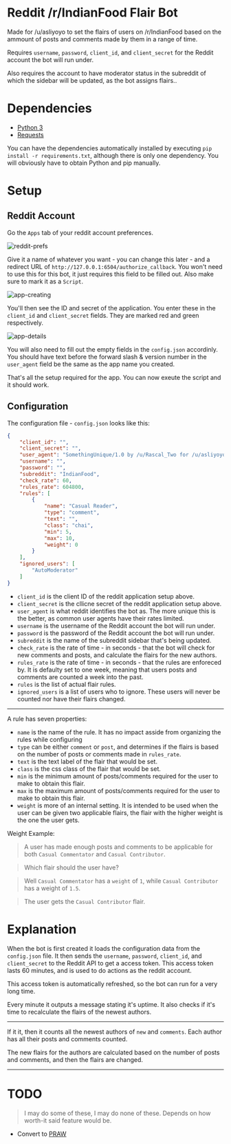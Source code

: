# Reddit /r/IndianFood Flair Bot

Made for /u/asliyoyo to set the flairs of users on /r/IndianFood based on the ammount of posts and comments made by them in a range of time.

Requires `username`, `password`, `client_id`, and `client_secret` for the Reddit account the bot will run under.

Also requires the account to have moderator status in the subreddit of which the sidebar will be updated, as the bot assigns flairs..

# Dependencies

- [Python 3](https://www.python.org/download/releases/3.0/)
- [Requests](http://docs.python-requests.org/en/master/)

You can have the dependencies automatically installed by executing `pip install -r requirements.txt`, although there is only one dependency. You will obviously have to obtain Python and pip manually.

# Setup

## Reddit Account

Go the `Apps` tab of your reddit account preferences.

![reddit-prefs](https://i.imgur.com/fA33kDv.png)

Give it a name of whatever you want - you can change this later - and a redirect URL of `http://127.0.0.1:6504/authorize_callback`. You won't need to use this for this bot, it just requires this field to be filled out. Also make sure to mark it as a `Script`.

![app-creating](https://i.imgur.com/s44fMdw.png)

You'll then see the ID and secret of the application. You enter these in the `client_id` and `client_secret` fields. They are marked red and green respectively.

![app-details](https://i.imgur.com/hydS5CT.png)

You will also need to fill out the empty fields in the `config.json` accordinly. You should have text before the forward slash & version number in the `user_agent` field be the same as the app name you created.

That's all the setup required for the app. You can now exeute the script and it should work.

## Configuration

The configuration file - `config.json` looks like this:

```json
{
    "client_id": "",
    "client_secret": "",
    "user_agent": "SomethingUnique/1.0 by /u/Rascal_Two for /u/asliyoyo running under /u/{BOT_NAME} at /r/IndianFood",
    "username": "",
    "password": "",
    "subreddit": "IndianFood",
    "check_rate": 60,
    "rules_rate": 604800,
    "rules": [
        {
            "name": "Casual Reader",
            "type": "comment",
            "text": "",
            "class": "chai",
            "min": 5,
            "max": 10,
            "weight": 0
        }
    ],
    "ignored_users": [
        "AutoModerator"
    ]
}
```

- `client_id` is the client ID of the reddit application setup above.
- `client_secret` is the cllicne secret of the reddit application setup above.
- `user_agent` is what reddit identifies the bot as. The more unique this is the better, as common user agents have their rates limited.
- `username` is the username of the Reddit account the bot will run under.
- `password` is the password of the Reddit account the bot will run under.
- `subreddit` is the name of the subreddit sidebar that's being updated.
- `check_rate` is the rate of time - in seconds - that the bot will check for new comments and posts, and calculate the flairs for the new authors.
- `rules_rate` is the rate of time - in seconds - that the rules are enforeced by. It is defaulty set to one week, meaning that users posts and comments are counted a week into the past.
- `rules` is the list of actual flair rules.
- `ignored_users` is a list of users who to ignore. These users will never be counted nor have their flairs changed.
*****

A rule has seven properties:

- `name` is the name of the rule. It has no impact asside from organizing the rules while configuring
- `type` can be either `comment` or `post`, and determines if the flairs is based on the number of posts or comments made in `rules_rate`.
- `text` is the text label of the flair that would be set.
- `class` is the css class of the flair that would be set.
- `min` is the minimum amount of posts/comments required for the user to make to obtain this flair.
- `max` is the maximum amount of posts/comments required for the user to make to obtain this flair.
- `weight` is more of an internal setting. It is intended to be used when the user can be given two applicable flairs, the flair with the higher weight is the one the user gets.

Weight Example:

> A user has made enough posts and comments to be applicable for both `Casual Commentator` and `Casual Contributor`.

> Which flair should the user have?

> Well `Casual Commentator` has a `weight` of `1`, while `Casual Contributor` has a weight of `1.5`.

> The user gets the `Casual Contributor` flair.

# Explanation

When the bot is first created it loads the configuration data from the `config.json` file. It then sends the `username`, `password`, `client_id`, and `client_secret` to the Reddit API to get a access token. This access token lasts 60 minutes, and is used to do actions as the reddit account.

This access token is automatically refreshed, so the bot can run for a very long time.

Every minute it outputs a message stating it's uptime. It also checks if it's time to recalculate the flairs of the newest authors.

*****

If it it, then it counts all the newest authors of `new` and `comments`. Each author has all their posts and comments counted.

The new flairs for the authors are calculated based on the number of posts and comments, and then the flairs are changed.

*****

# TODO

> I may do some of these, I may do none of these. Depends on how worth-it said feature would be.

- Convert to [PRAW](https://praw.readthedocs.io/en/stable/)
